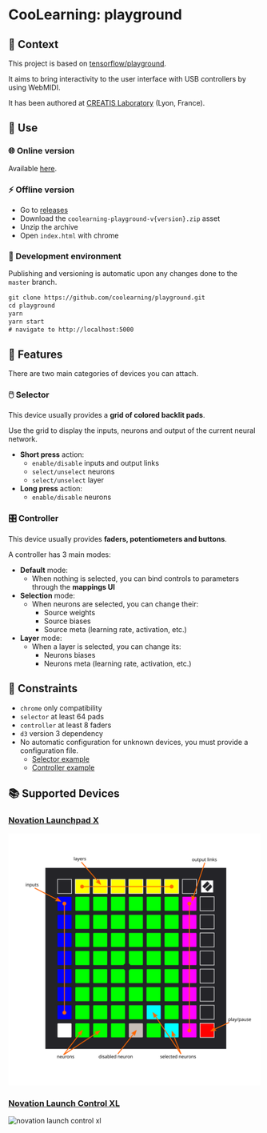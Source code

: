 # CooLearning: playground

## 📖 Context

This project is based
on [tensorflow/playground](https://github.com/tensorflow/playground).

It aims to bring interactivity to the user interface with USB controllers by
using WebMIDI.

It has been authored
at [CREATIS Laboratory](https://www.creatis.insa-lyon.fr/site7/fr) (Lyon,
France).

## 🚀 Use

### 🌐 Online version

Available [here](https://coolearning.github.io/playground).

### ⚡ Offline version

- Go to [releases](https://github.com/CooLearning/playground/releases)
- Download the `coolearning-playground-v{version}.zip` asset
- Unzip the archive
- Open `index.html` with chrome

### 🔨 Development environment

Publishing and versioning is automatic upon any changes done to the `master`
branch.

```shell
git clone https://github.com/coolearning/playground.git
cd playground
yarn
yarn start
# navigate to http://localhost:5000
```

## 💫 Features

There are two main categories of devices you can attach.

### 🖱️ Selector

This device usually provides a **grid of colored backlit pads**.

Use the grid to display the inputs, neurons and output of the current neural
network.

- **Short press** action:
  - `enable/disable` inputs and output links
  - `select/unselect` neurons
  - `select/unselect` layer
- **Long press** action:
  - `enable/disable` neurons

### 🎛️ Controller

This device usually provides **faders, potentiometers and buttons**.

A controller has 3 main modes:

- **Default** mode:
  - When nothing is selected, you can bind controls to parameters through the **mappings UI**
- **Selection** mode:
  - When neurons are selected, you can change their:
    - Source weights
    - Source biases
    - Source meta (learning rate, activation, etc.)
- **Layer** mode:
  - When a layer is selected, you can change its:
    - Neurons biases
    - Neurons meta (learning rate, activation, etc.)

## 🧶 Constraints

- `chrome` only compatibility
- `selector` at least 64 pads
- `controller` at least 8 faders
- `d3` version 3 dependency
- No automatic configuration for unknown devices, you must provide a configuration file.
  - [Selector example](src/app/devices/known-devices/novation-launchpad-x.ts)
  - [Controller example](src/app/devices/known-devices/novation-launch-control-xl.ts)

## 📚 Supported Devices

### [Novation Launchpad X](https://novationmusic.com/en/launch/launchpad-x)

![](assets/known-devices-drawings/novation-launchpad-x-drawing.svg)

### [Novation Launch Control XL](https://novationmusic.com/en/launch/launch-control-xl)

<img alt="novation launch control xl" width="200px" src="https://novationmusic.com/sites/novation/files/LCXL-overhead-1067-1062.png">
